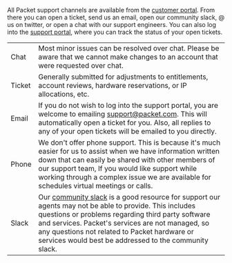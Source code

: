 <!-- <meta>
{
    "title":"Support Options",
    "description":"Learn more about support channels at Packet",
    "tag":["Support", "Slack", "Chat"],
    "seo-title": "Support Options - Packet Developer Docs",
    "seo-description": "Support Options - Packet Developer Docs",
    "og-title": "Support Options",
    "og-description": "Support Options - Packet Developer Docs"
}
</meta> -->

All Packet support channels are available from the [customer portal](https://app.packet.net/support). From there you can open a ticket, send us an email, open our community slack, @ us on twitter, or open a chat with our support engineers. You can also log into the [support portal](https://support.packet.com), where you can track the status of your open tickets.


|   |  |
| ------------- | ------------- |
| Chat| Most minor issues can be resolved over chat. Please be aware that we cannot make changes to an account that were requested over chat.  |
| Ticket | Generally submitted for adjustments to entitlements, account reviews, hardware reservations, or IP allocations, etc.
| Email | If you do not wish to log into the support portal, you are welcome to emailing support@packet.com. This will automatically open a ticket for you. Also, all replies to any of your open tickets will be emailed to you directly. |
| Phone | We don't offer phone support. This is because it's much easier for us to assist when we have information written down that can easily be shared with other members of our support team, If you would like support while working through a complex issue we are available for schedules virtual meetings or calls. |
| Slack | Our [community slack](https://slack.packet.com) is a good resource for support our agents may not be able to provide. This includes questions or problems regarding third party software and services. Packet's services are not managed, so any questions not related to Packet hardware or services would best be addressed to the community slack. |